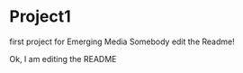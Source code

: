 # Project1
first project for Emerging Media
Somebody edit the Readme!

Ok, I am editing the README


